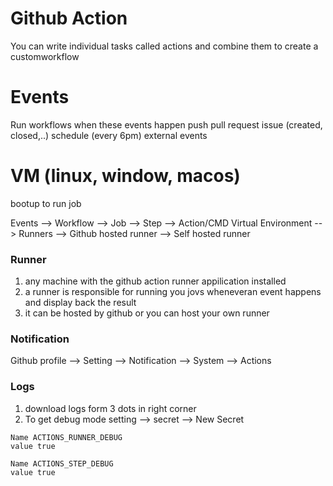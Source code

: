 # Github Action
You can write individual tasks called actions and combine them to create a customworkflow
# Events
Run workflows when these events happen
push
pull request
issue (created, closed,..)
schedule (every 6pm)
external events

# VM (linux, window, macos) 
bootup to run job

Events --> Workflow --> Job --> Step --> Action/CMD
Virtual Environment --> Runners --> Github hosted runner 
                                --> Self hosted runner

### Runner
1. any machine with the github action runner appilication installed
2. a runner is responsible for running you jovs wheneveran event happens and display back the result
3. it can be hosted by github or you can host your own runner

### Notification
Github profile --> Setting --> Notification --> System --> Actions

### Logs
1. download logs form 3 dots in right corner
2. To get debug mode
setting --> secret --> New Secret
```
Name ACTIONS_RUNNER_DEBUG
value true

Name ACTIONS_STEP_DEBUG
value true
```